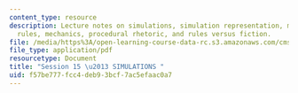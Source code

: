 ```yaml
---
content_type: resource
description: Lecture notes on simulations, simulation representation, manipulation
  rules, mechanics, procedural rhetoric, and rules versus fiction.
file: /media/https%3A/open-learning-course-data-rc.s3.amazonaws.com/cms-300-introduction-to-videogame-studies-fall-2011/f57be777fcc4deb93bcf7ac5efaac0a7_MITCMS_300F11_session_15_a.pdf
file_type: application/pdf
resourcetype: Document
title: "Session 15 \u2013 SIMULATIONS "
uid: f57be777-fcc4-deb9-3bcf-7ac5efaac0a7
---
```

